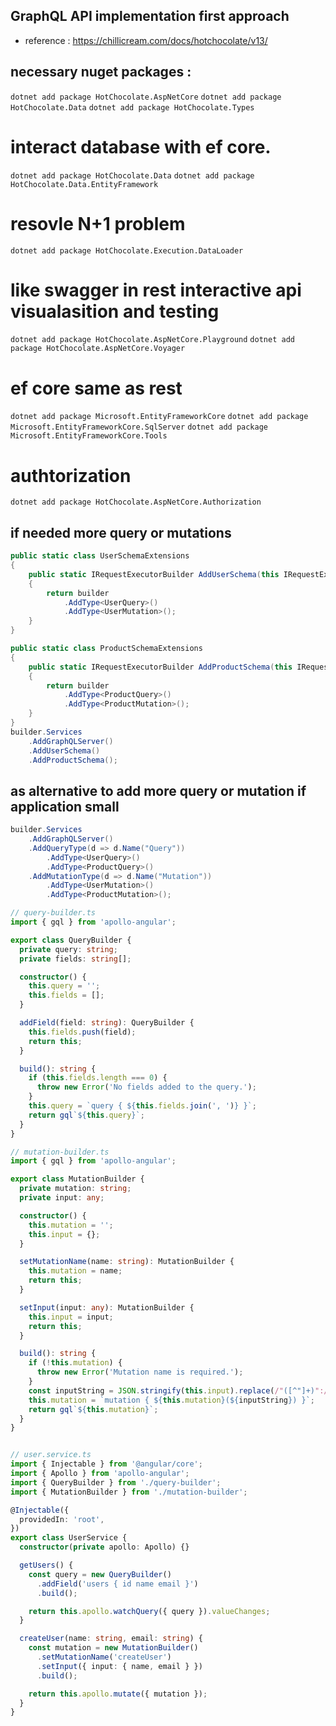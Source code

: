 ## GraphQL API implementation first approach
- reference : https://chillicream.com/docs/hotchocolate/v13/

## necessary nuget packages : 
`dotnet add package HotChocolate.AspNetCore`
`dotnet add package HotChocolate.Data`
`dotnet add package HotChocolate.Types`
# interact database with ef core.  
`dotnet add package HotChocolate.Data` 
`dotnet add package HotChocolate.Data.EntityFramework`
# resovle N+1 problem 
`dotnet add package HotChocolate.Execution.DataLoader`
# like swagger in rest  interactive api visualasition and testing 
`dotnet add package HotChocolate.AspNetCore.Playground`
`dotnet add package HotChocolate.AspNetCore.Voyager`
# ef core same as rest
`dotnet add package Microsoft.EntityFrameworkCore`
`dotnet add package Microsoft.EntityFrameworkCore.SqlServer`
`dotnet add package Microsoft.EntityFrameworkCore.Tools`

# authtorization 
`dotnet add package HotChocolate.AspNetCore.Authorization`

## if needed more query or mutations
```csharp
public static class UserSchemaExtensions
{
    public static IRequestExecutorBuilder AddUserSchema(this IRequestExecutorBuilder builder)
    {
        return builder
            .AddType<UserQuery>()
            .AddType<UserMutation>();
    }
}

public static class ProductSchemaExtensions
{
    public static IRequestExecutorBuilder AddProductSchema(this IRequestExecutorBuilder builder)
    {
        return builder
            .AddType<ProductQuery>()
            .AddType<ProductMutation>();
    }
}
builder.Services
    .AddGraphQLServer()
    .AddUserSchema()
    .AddProductSchema();
```

## as alternative to add more query or mutation if application small
``` csharp
builder.Services
    .AddGraphQLServer()
    .AddQueryType(d => d.Name("Query"))
        .AddType<UserQuery>()
        .AddType<ProductQuery>()
    .AddMutationType(d => d.Name("Mutation"))
        .AddType<UserMutation>()
        .AddType<ProductMutation>();
```

``` typescript
// query-builder.ts
import { gql } from 'apollo-angular';

export class QueryBuilder {
  private query: string;
  private fields: string[];

  constructor() {
    this.query = '';
    this.fields = [];
  }

  addField(field: string): QueryBuilder {
    this.fields.push(field);
    return this;
  }

  build(): string {
    if (this.fields.length === 0) {
      throw new Error('No fields added to the query.');
    }
    this.query = `query { ${this.fields.join(', ')} }`;
    return gql`${this.query}`;
  }
}

// mutation-builder.ts
import { gql } from 'apollo-angular';

export class MutationBuilder {
  private mutation: string;
  private input: any;

  constructor() {
    this.mutation = '';
    this.input = {};
  }

  setMutationName(name: string): MutationBuilder {
    this.mutation = name;
    return this;
  }

  setInput(input: any): MutationBuilder {
    this.input = input;
    return this;
  }

  build(): string {
    if (!this.mutation) {
      throw new Error('Mutation name is required.');
    }
    const inputString = JSON.stringify(this.input).replace(/"([^"]+)":/g, '$1:'); // Adjust input formatting
    this.mutation = `mutation { ${this.mutation}(${inputString}) }`;
    return gql`${this.mutation}`;
  }
}


// user.service.ts
import { Injectable } from '@angular/core';
import { Apollo } from 'apollo-angular';
import { QueryBuilder } from './query-builder';
import { MutationBuilder } from './mutation-builder';

@Injectable({
  providedIn: 'root',
})
export class UserService {
  constructor(private apollo: Apollo) {}

  getUsers() {
    const query = new QueryBuilder()
      .addField('users { id name email }')
      .build();

    return this.apollo.watchQuery({ query }).valueChanges;
  }

  createUser(name: string, email: string) {
    const mutation = new MutationBuilder()
      .setMutationName('createUser')
      .setInput({ input: { name, email } })
      .build();

    return this.apollo.mutate({ mutation });
  }
}
```
